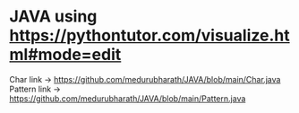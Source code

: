 # JAVA using https://pythontutor.com/visualize.html#mode=edit
Char link -> https://github.com/medurubharath/JAVA/blob/main/Char.java
Pattern link -> https://github.com/medurubharath/JAVA/blob/main/Pattern.java
